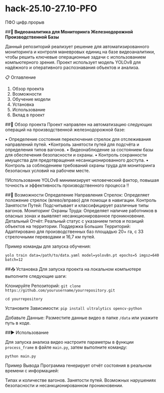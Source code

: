 # hack-25.10-27.10-PFO
ПФО цифр.прорыв

##**🚂 Видеоаналитика для Мониторинга Железнодорожной Производственной Базы**

Данный репозиторий реализует решение для автоматизированного мониторинга и контроля маневровых единиц на базе видеоаналитики, чтобы решить ключевые операционные задачи с использованием компьютерного зрения. Проект использует модель YOLOv8 для надёжного и оперативного распознавания объектов и анализа.

📋 Оглавление
1. Обзор проекта
2. Возможности
3. Обучение модели
4. Установка
5. Использование
6. Вклад в проект

##📌 Обзор проекта
Проект направлен на автоматизацию следующих операций на производственной железнодорожной базе:

• Определение состояния переключения стрелок для отслеживания направлений путей.
•Контроль занятости путей для подсчёта и определения типов вагонов.
• Видеонаблюдение за состоянием базы для обеспечения безопасности и охраны.
• Контроль сохранности имущества для предотвращения несанкционированного доступа.
• Контроль за соблюдением требований охраны труда для мониторинга безопасных условий на рабочем месте.

‼️Использование YOLOv8 минимизирует человеческий фактор, повышая точность и эффективность производственного процесса ‼️

##🚀 Возможности
Определение Направления Стрелок: Определяет положение стрелок (влево/вправо) для помощи в навигации.
Контроль Занятости Путей: Подсчитывает и классифицирует различные типы вагонов.
Мониторинг Охраны Труда: Определяет наличие работников в опасных зонах и выявляет несанкционированное проникновение.
Детальный Отчёт: Реальный статус с указанием типов и позиций объектов на территории.
Поддержка Больших Территорий: Адаптировано для производственных баз площадью 20+ га, с 33 стрелочными переводами и 16,7 км путей.

Пример команды для запуска обучения:

```yolo train data=/path/to/data.yaml model=yolov8n.pt epochs=5 imgsz=640 batch=12```


##📥 Установка
Для запуска проекта на локальном компьютере выполните следующие шаги:

Клонируйте Репозиторий:
```git clone https://github.com/yourusername/yourrepository.git```

```cd yourrepository```

Установите Зависимости:
```pip install ultralytics opencv-python```

Добавьте Данные:
Разместите данные видео в папке ```/data``` или укажите путь в коде.

##▶️ Использование

Для запуска анализа видео настроите параметры в функции ```process_frame``` в файле ```main.py```, затем выполните команду:

```python main.py```


Пример Вывода
Программа генерирует отчёт состояния в реальном времени с информацией:

Типах и количестве вагонов.
Занятости путей.
Возможных нарушениях безопасности и несанкционированном проникновении.



